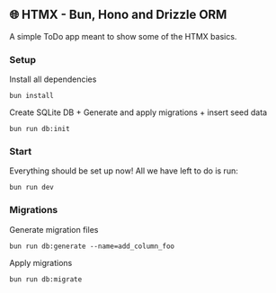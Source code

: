 ## 🌐 HTMX - Bun, Hono and Drizzle ORM
A simple ToDo app meant to show some of the HTMX basics. 

### Setup
Install all dependencies
```
bun install
```
Create SQLite DB + Generate and apply migrations + insert seed data
```
bun run db:init
```

### Start
Everything should be set up now! All we have left to do is run:
```
bun run dev
```

### Migrations
Generate migration files
```
bun run db:generate --name=add_column_foo
```
Apply migrations
```
bun run db:migrate
```